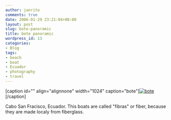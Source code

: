 ```yaml
---
author: janrito
comments: true
date: 2006-01-29 23:21:04+00:00
layout: post
slug: bote-panoramic
title: bote panoramic
wordpress_id: 13
categories:
- Blog
tags:
- beach
- boat
- Ecuador
- photography
- travel
---
```


[caption id="" align="alignnone" width="1024" caption="bote"][![bote](http://farm1.static.flickr.com/30/92288726_a9d7b3f2e3_b.jpg)](http://www.flickr.com/photos/janrito/92288726/)[/caption]

Cabo San Fracisco, Ecuador. This boats are called "fibras" or fiber, because they are made localy from fiberglass.
